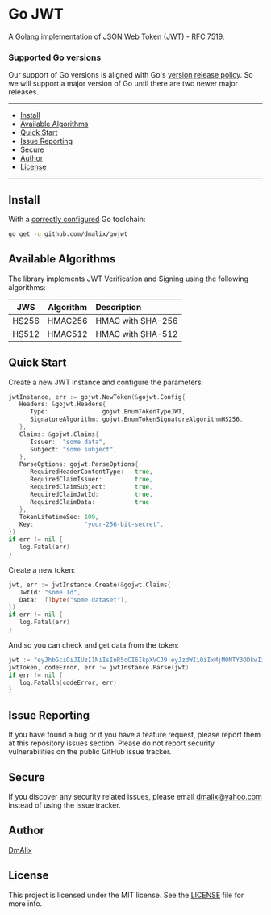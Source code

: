 # Go JWT

A [Golang](http://golang.org) implementation of [JSON Web Token (JWT) - RFC 7519](https://tools.ietf.org/html/rfc7519).

### Supported Go versions

Our support of Go versions is aligned with Go's [version release policy](https://golang.org/doc/devel/release#policy).
So we will support a major version of Go until there are two newer major releases.

---

* [Install](#install)
* [Available Algorithms](#available-algorithms)
* [Quick Start](#quick-start)
* [Issue Reporting](#issue-reporting)
* [Secure](#secure)
* [Author](#author)
* [License](#license)

---

## Install

With a [correctly configured](https://golang.org/doc/install#testing) Go toolchain:

```sh
go get -u github.com/dmalix/gojwt
```

## Available Algorithms

The library implements JWT Verification and Signing using the following algorithms:

| JWS | Algorithm | Description |
| :-------------: | :-------------: | :----- |
| HS256 | HMAC256 | HMAC with SHA-256 |
| HS512 | HMAC512 | HMAC with SHA-512 |

## Quick Start

Create a new JWT instance and configure the parameters:

```go
jwtInstance, err := gojwt.NewToken(&gojwt.Config{
   Headers: &gojwt.Headers{
      Type:               gojwt.EnumTokenTypeJWT,
      SignatureAlgorithm: gojwt.EnumTokenSignatureAlgorithmHS256,   
   },
   Claims: &gojwt.Claims{
      Issuer:  "some data",
      Subject: "some subject",
   },
   ParseOptions: gojwt.ParseOptions{
      RequiredHeaderContentType:   true,
      RequiredClaimIssuer:         true,
      RequiredClaimSubject:        true,
      RequiredClaimJwtId:          true,
      RequiredClaimData:           true
   },
   TokenLifetimeSec: 100,
   Key:              "your-256-bit-secret",
})
if err != nil {
   log.Fatal(err)
}
```

Create a new token:

```go
jwt, err := jwtInstance.Create(&gojwt.Claims{
   JwtId: "some Id",
   Data:  []byte("some dataset"),
})
if err != nil {
   log.Fatal(err)
}
```

And so you can check and get data from the token:

```go
jwt := "eyJhbGciOiJIUzI1NiIsInR5cCI6IkpXVCJ9.eyJzdWIiOiIxMjM0NTY3ODkwIiwibmFtZSI6IkpvaG4gRG9lIiwiaWF0IjoxNTE2MjM5MDIyfQ.SflKxwRJSMeKKF2QT4fwpMeJf36POk6yJV_adQssw5c"
jwtToken, codeError, err := jwtInstance.Parse(jwt)
if err != nil {
   log.Fatalln(codeError, err)
}
```

## Issue Reporting
If you have found a bug or if you have a feature request, please report them at this repository issues section. Please do not report security vulnerabilities on the public GitHub issue tracker.

## Secure
If you discover any security related issues, please email [dmalix@yahoo.com](mailto:dmalix@yahoo.com) instead of using the issue tracker.

## Author
[DmAlix](mailto:dmalix@yahoo.com)

## License
This project is licensed under the MIT license. See the [LICENSE](LICENSE) file for more info.
